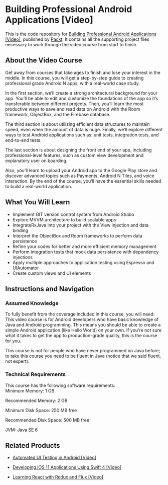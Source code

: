 


# Building Professional Android Applications [Video]
This is the code repository for [Building Professional Android Applications [Video]](https://www.packtpub.com/web-development/building-professional-android-applications-video), published by [Packt](https://www.packtpub.com/?utm_source=github). It contains all the supporting project files necessary to work through the video course from start to finish.
## About the Video Course
Get away from courses that take ages to finish and lose your interest in the middle. In this course, you will get a step-by-step guide to creating professional grade Android N apps, with a real-world case study.

In the first section, we’ll create a strong architectural background for your app. You’ll be able to edit and customize the foundations of the app so it’s transferable between different projects. Then, you’ll learn the most productive ways to save and read data on Android with the Room framework, ObjectBox, and the Firebase database.

The third section is about utilizing efficient data structures to maintain speed, even when the amount of data is huge. Finally, we’ll explore different ways to test Android applications such as: unit tests, integration tests, and end-to-end tests.

The last section is about designing the front end of your app, including professional-level features, such as custom view development and explanatory user on boarding.

Also, you’ll learn to upload your Android app to the Google Play store and discover advanced topics such as Payments, Android N Tiles, and voice interaction. By the end of the course, you’ll have the essential skills needed to build a real-world application.


<H2>What You Will Learn</H2>
<DIV class=book-info-will-learn-text>
<UL>
<LI> Implement GIT version control system from Android Studio
<LI> Explore MVVM architecture to build scalable apps
<LI> IntegrateRxJava into your project with the View injection and data binding
<LI> Interpret the ObjectBox and Room frameworks to perform data persistence
<LI> Refine your codes for better and more efficient memory management
<LI> Perform integration tests that mock data persistence with dependency injections
<LI> Apply multiple approaches to application testing using Espresso and UIAutomator
<LI> Create custom views and UI elements
</LI></UL></DIV>

## Instructions and Navigation
### Assumed Knowledge
To fully benefit from the coverage included in this course, you will need:<br/>
This video course is for Android developers who have basic knowledge of Java and Android programming. This means you should be able to create a simple Android application (like Hello World) on your own. If you’re not sure what it takes to get the app to production-grade quality, this is the course for you.

This course is not for people who have never programmed on Java before; to take this course you need to be fluent in Java (notice that we said fluent, not expert).
### Technical Requirements
This course has the following software requirements:<br/>
Minimum Memory: 1 GB

Recommended Memory: 2 GB

Minimum Disk Space: 250 MB free

Recommended Disk Space: 500 MB free

JVM: Java SE 6

## Related Products
* [Automated UI Testing in Android [Video]](https://www.packtpub.com/web-development/learning-react-redux-and-flux-video?utm_source=github&utm_medium=repository&utm_campaign=9781787285996)

* [Developing iOS 11 Applications Using Swift 4 [Video]](https://www.packtpub.com/web-development/learning-react-redux-and-flux-video?utm_source=github&utm_medium=repository&utm_campaign=9781787285996)

* [Learning React with Redux and Flux [Video]](https://www.packtpub.com/web-development/learning-react-redux-and-flux-video?utm_source=github&utm_medium=repository&utm_campaign=9781787285996)

